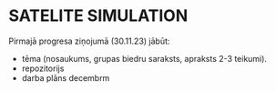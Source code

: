 # SATELITE SIMULATION



Pirmajā progresa ziņojumā (30.11.23) jābūt: 


 -  tēma (nosaukums, grupas biedru saraksts, apraksts 2-3 teikumi).
 -  repozitorijs
 -  darba plāns decembrm
